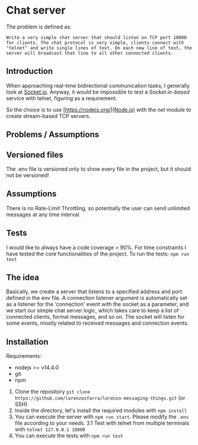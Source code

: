 # Chat server

The problem is defined as:

`Write a very simple chat server that should listen on TCP port 10000 for clients. The chat protocol is very simple, clients connect with "telnet" and write single lines of text. On each new line of text, the server will broadcast that line to all other connected clients.`

## Introduction
When approaching real-time bidirectional communication tasks, I generally look at [Socket.io](https://socket.io).
Anyway, it would be impossible to test a _Socket.io-based_ service with telnet, figuring as a requirement.

So the choice is to use [https://nodejs.org/](Node.js) with the _net_ module to create stream-based TCP servers.

## Problems / Assumptions

## Versioned files
The .env file is versioned only to show every file in the project, but it should not be versioned!

## Assumptions
There is no Rate-Limit Throttling, so potentially the user can send unlimited messages at any time interval.

## Tests
I would like to always have a code coverage > 90%.
For time constraints I have tested the core functionalities of the project.
To run the tests: `npm run test`

## The idea
Basically, we create a server that listens to a specified address and port defined in the env file.
A connection listener argument is automatically set as a listener for the 'connection' event with the socket as a parameter, and we start our simple chat server logic, which takes care to keep a list of connected clients, format messages, and so on. The socket will listen for some events, mostly related to received messages and connection events.

## Installation
Requirements:
- nodejs >= v14.4.0
- git
- npm

1. Clone the repository
   `git clone https://github.com/lorenzosfarra/lorenzo-messaging-things.git` (or SSH)
2. Inside the directory, let's install the required modules with `npm install`
3. You can execute the server with `npm run start`. Please modify the `.env` file according to your needs.
3.1 Test with telnet from multiple terminals with `telnet 127.0.0.1 10000`
4. You can execute the tests with `npm run test`

